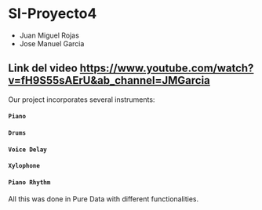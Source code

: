 # SI-Proyecto4

- Juan Miguel Rojas
- Jose Manuel Garcia

## Link del video https://www.youtube.com/watch?v=fH9S55sAErU&ab_channel=JMGarcia

Our project incorporates several instruments:
#### `Piano`
#### `Drums`
#### `Voice Delay`
#### `Xylophone`
#### `Piano Rhythm`
All this was done in Pure Data with different functionalities.
